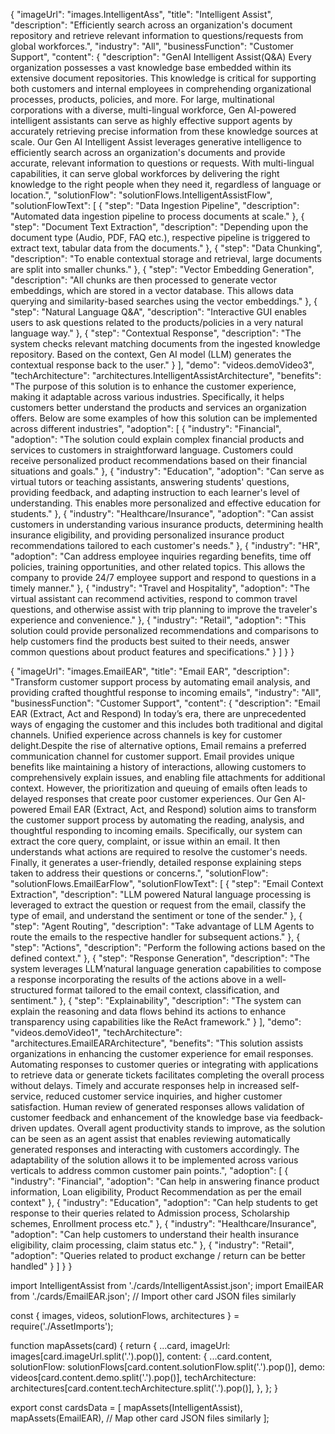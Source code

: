 {
  "imageUrl": "images.IntelligentAss",
  "title": "Intelligent Assist",
  "description": "Efficiently search across an organization's document repository and retrieve relevant information to questions/requests from global workforces.",
  "industry": "All",
  "businessFunction": "Customer Support",
  "content": {
    "description": "GenAI Intelligent Assist(Q&A) Every organization possesses a vast knowledge base embedded within its extensive document repositories. This knowledge is critical for supporting both customers and internal employees in comprehending organizational processes, products, policies, and more. For large, multinational corporations with a diverse, multi-lingual workforce, Gen AI-powered intelligent assistants can serve as highly effective support agents by accurately retrieving precise information from these knowledge sources at scale. Our Gen AI Intelligent Assist leverages generative intelligence to efficiently search across an organization's documents and provide accurate, relevant information to questions or requests. With multi-lingual capabilities, it can serve global workforces by delivering the right knowledge to the right people when they need it, regardless of language or location.",
    "solutionFlow": "solutionFlows.IntelligentAssistFlow",
    "solutionFlowText": [
      { "step": "Data Ingestion Pipeline", "description": "Automated data ingestion pipeline to process documents at scale." },
      { "step": "Document Text Extraction", "description": "Depending upon the document type (Audio, PDF, FAQ etc.), respective pipeline is triggered to extract text, tabular data from the documents." },
      { "step": "Data Chunking", "description": "To enable contextual storage and retrieval, large documents are split into smaller chunks." },
      { "step": "Vector Embedding Generation", "description": "All chunks are then processed to generate vector embeddings, which are stored in a vector database. This allows data querying and similarity-based searches using the vector embeddings." },
      { "step": "Natural Language Q&A", "description": "Interactive GUI enables users to ask questions related to the products/policies in a very natural language way." },
      { "step": "Contextual Response", "description": "The system checks relevant matching documents from the ingested knowledge repository. Based on the context, Gen AI model (LLM) generates the contextual response back to the user." }
    ],
    "demo": "videos.demoVideo3",
    "techArchitecture": "architectures.IntelligentAssistArchitecture",
    "benefits": "The purpose of this solution is to enhance the customer experience, making it adaptable across various industries. Specifically, it helps customers better understand the products and services an organization offers. Below are some examples of how this solution can be implemented across different industries",
    "adoption": [
      { "industry": "Financial", "adoption": "The solution could explain complex financial products and services to customers in straightforward language. Customers could receive personalized product recommendations based on their financial situations and goals." },
      { "industry": "Education", "adoption": "Can serve as virtual tutors or teaching assistants, answering students' questions, providing feedback, and adapting instruction to each learner's level of understanding. This enables more personalized and effective education for students." },
      { "industry": "Healthcare/Insurance", "adoption": "Can assist customers in understanding various insurance products, determining health insurance eligibility, and providing personalized insurance product recommendations tailored to each customer's needs." },
      { "industry": "HR", "adoption": "Can address employee inquiries regarding benefits, time off policies, training opportunities, and other related topics. This allows the company to provide 24/7 employee support and respond to questions in a timely manner." },
      { "industry": "Travel and Hospitality", "adoption": "The virtual assistant can recommend activities, respond to common travel questions, and otherwise assist with trip planning to improve the traveler's experience and convenience." },
      { "industry": "Retail", "adoption": "This solution could provide personalized recommendations and comparisons to help customers find the products best suited to their needs, answer common questions about product features and specifications." }
    ]
  }
}




{
  "imageUrl": "images.EmailEAR",
  "title": "Email EAR",
  "description": "Transform customer support process by automating email analysis, and providing crafted thoughtful response to incoming emails",
  "industry": "All",
  "businessFunction": "Customer Support",
  "content": {
    "description": "Email EAR (Extract, Act and Respond) In today’s era, there are unprecedented ways of engaging the customer and this includes both traditional and digital channels. Unified experience across channels is key for customer delight.Despite the rise of alternative options, Email remains a preferred communication channel for customer support. Email provides unique benefits like maintaining a history of interactions, allowing customers to comprehensively explain issues, and enabling file attachments for additional context. However, the prioritization and queuing of emails often leads to delayed responses that create poor customer experiences. Our Gen AI-powered Email EAR (Extract, Act, and Respond) solution aims to transform the customer support process by automating the reading, analysis, and thoughtful responding to incoming emails. Specifically, our system can extract the core query, complaint, or issue within an email. It then understands what actions are required to resolve the customer's needs. Finally, it generates a user-friendly, detailed response explaining steps taken to address their questions or concerns.",
    "solutionFlow": "solutionFlows.EmailEarFlow",
    "solutionFlowText": [
      { "step": "Email Context Extraction", "description": "LLM powered Natural language processing is leveraged to extract the question or request from the email, classify the type of email, and understand the sentiment or tone of the sender." },
      { "step": "Agent Routing", "description": "Take advantage of LLM Agents to route the emails to the respective handler for subsequent actions." },
      { "step": "Actions", "description": "Perform the following actions based on the defined context." },
      { "step": "Response Generation", "description": "The system leverages LLM’natural language generation capabilities to compose a response incorporating the results of the actions above in a well-structured format tailored to the email context, classification, and sentiment." },
      { "step": "Explainability", "description": "The system can explain the reasoning and data flows behind its actions to enhance transparency using capabilities like the ReAct framework." }
    ],
    "demo": "videos.demoVideo1",
    "techArchitecture": "architectures.EmailEARArchitecture",
    "benefits": "This solution assists organizations in enhancing the customer experience for email responses. Automating responses to customer queries or integrating with applications to retrieve data or generate tickets facilitates completing the overall process without delays. Timely and accurate responses help in increased self-service, reduced customer service inquiries, and higher customer satisfaction. Human review of generated responses allows validation of customer feedback and enhancement of the knowledge base via feedback-driven updates. Overall agent productivity stands to improve, as the solution can be seen as an agent assist that enables reviewing automatically generated responses and interacting with customers accordingly. The adaptability of the solution allows it to be implemented across various verticals to address common customer pain points.",
    "adoption": [
      { "industry": "Financial", "adoption": "Can help in answering finance product information, Loan eligibility, Product Recommendation as per the email context" },
      { "industry": "Education", "adoption": "Can help students to get response to their queries related to Admission process, Scholarship schemes, Enrollment process etc." },
      { "industry": "Healthcare/Insurance", "adoption": "Can help customers to understand their health insurance eligibility, claim processing, claim status etc." },
      { "industry": "Retail", "adoption": "Queries related to product exchange / return can be better handled" }
    ]
  }
}




import IntelligentAssist from './cards/IntelligentAssist.json';
import EmailEAR from './cards/EmailEAR.json';
// Import other card JSON files similarly

const { images, videos, solutionFlows, architectures } = require('./AssetImports');

function mapAssets(card) {
  return {
    ...card,
    imageUrl: images[card.imageUrl.split('.').pop()],
    content: {
      ...card.content,
      solutionFlow: solutionFlows[card.content.solutionFlow.split('.').pop()],
      demo: videos[card.content.demo.split('.').pop()],
      techArchitecture: architectures[card.content.techArchitecture.split('.').pop()],
    },
  };
}

export const cardsData = [
  mapAssets(IntelligentAssist),
  mapAssets(EmailEAR),
  // Map other card JSON files similarly
];
